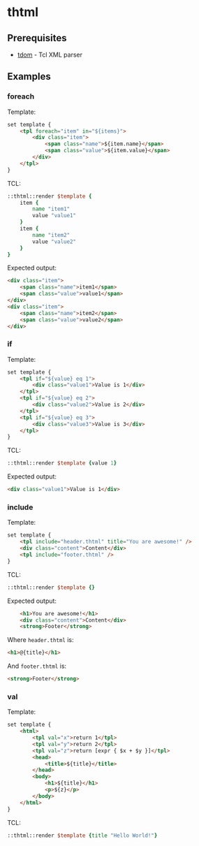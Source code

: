 # thtml

## Prerequisites

* [tdom](http://www.tdom.org/) - Tcl XML parser

## Examples

### foreach

Template:
```html
set template {
    <tpl foreach="item" in="${items}">
        <div class="item">
            <span class="name">${item.name}</span>
            <span class="value">${item.value}</span>
        </div>
    </tpl>
}
```

TCL:
```tcl
::thtml::render $template {
    item {
        name "item1"
        value "value1"
    }
    item {
        name "item2"
        value "value2"
    }
}
```

Expected output:
```html
<div class="item">
    <span class="name">item1</span>
    <span class="value">value1</span>
</div>
<div class="item">
    <span class="name">item2</span>
    <span class="value">value2</span>
</div>
```

### if

Template:
```html
set template {
    <tpl if="${value} eq 1">
        <div class="value1">Value is 1</div>
    </tpl>
    <tpl if="${value} eq 2">
        <div class="value2">Value is 2</div>
    </tpl>
    <tpl if="${value} eq 3">
        <div class="value3">Value is 3</div>
    </tpl>
}
```

TCL:
```tcl
::thtml::render $template {value 1}
```

Expected output:
```html
<div class="value1">Value is 1</div>
```

### include

Template:
```html
set template {
    <tpl include="header.thtml" title="You are awesome!" />
    <div class="content">Content</div>
    <tpl include="footer.thtml" />
}
```

TCL:
```tcl
::thtml::render $template {}
```

Expected output:
```html
    <h1>You are awesome!</h1>
    <div class="content">Content</div>
    <strong>Footer</strong>
```

Where ```header.thtml``` is:
```html
<h1>@{title}</h1>
```

And ```footer.thtml``` is:
```html
<strong>Footer</strong>
```

### val

Template:
```html
set template {
    <html>
        <tpl val="x">return 1</tpl>
        <tpl val="y">return 2</tpl>
        <tpl val="z">return [expr { $x + $y }]</tpl>
        <head>
            <title>${title}</title>
        </head>
        <body>
            <h1>${title}</h1>
            <p>${z}</p>
        </body>
    </html>
}
```

TCL:
```tcl
::thtml::render $template {title "Hello World!"}
```